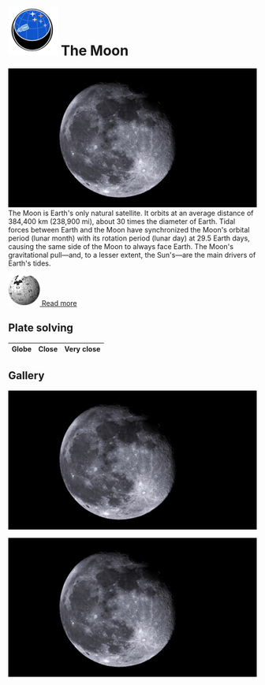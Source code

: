 # ![](..//Imaging//Common/pyl-tiny.png) The Moon
![IMG](..//Imaging//HD/The_Moon+00+co.jpg)
The Moon is Earth's only natural satellite. It orbits at an average distance of 384,400 km (238,900 mi), about 30 times the diameter of Earth. Tidal forces between Earth and the Moon have synchronized the Moon's orbital period (lunar month) with its rotation period (lunar day) at 29.5 Earth days, causing the same side of the Moon to always face Earth. The Moon's gravitational pull—and, to a lesser extent, the Sun's—are the main drivers of Earth's tides.

[![](..//Imaging//Common/Wikipedia.png) Read more](https://en.wikipedia.org/wiki/Moon)
## Plate solving 

| Globe | Close | Very close |
| ----- | ----- | ----- |


## Gallery
![IMG](..//Imaging//HD/The_Moon+00+co.jpg) 

![IMG](..//Imaging//HD/The_Moon+01+co.jpg) 

